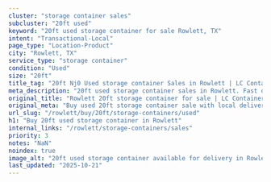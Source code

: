 ```yaml
---
cluster: "storage container sales"
subcluster: "20ft used"
keyword: "20ft used storage container for sale Rowlett, TX"
intent: "Transactional-Local"
page_type: "Location-Product"
city: "Rowlett, TX"
service_type: "storage container"
condition: "Used"
size: "20ft"
title_tag: "20ft Nj0 Used storage container Sales in Rowlett | LC Container"
meta_description: "20ft used storage container sales in Rowlett. Fast delivery, competitive pricing. Serving storage containers area. Quote ID: 9V2. Call (214) 524-4168 for your free quote today."
original_title: "Rowlett 20ft storage container for sale | LC Container"
original_meta: "Buy used 20ft storage container sale with local delivery in Rowlett, TX. LC Container — local Since 2003. Request a fast quote today."
url_slug: "/rowlett/buy/20ft/storage-containers/used"
h1: "Buy 20ft used storage container in Rowlett"
internal_links: "/rowlett/storage-containers/sales"
priority: 3
notes: "NaN"
noindex: true
image_alt: "20ft used storage container available for delivery in Rowlett"
last_updated: "2025-10-21"
---
```


<!-- TODO: Add unique city/inventory copy, images, and internal links here. -->
